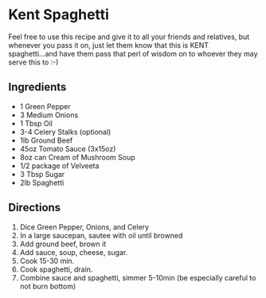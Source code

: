 Kent Spaghetti
==============

Feel free to use this recipe and give it to all your friends and relatives, 
but whenever you pass it on, just let them know that this is KENT 
spaghetti...and have them pass that perl of wisdom on to whoever they may serve 
this to :-)

Ingredients
-----------
* 1 Green Pepper
* 3 Medium Onions
* 1 Tbsp Oil
* 3-4 Celery Stalks (optional)
* 1lb Ground Beef
* 45oz Tomato Sauce (3x15oz)
* 8oz can Cream of Mushroom Soup
* 1/2 package of Velveeta
* 3 Tbsp Sugar
* 2lb Spaghetti

Directions
----------
1. Dice Green Pepper, Onions, and Celery
2. In a large saucepan, sautee with oil until browned
3. Add ground beef, brown it
4. Add sauce, soup, cheese, sugar. 
5. Cook 15-30 min.
6. Cook spaghetti, drain.
7. Combine sauce and spaghetti, simmer 5-10min 
   (be especially careful to not burn bottom)


